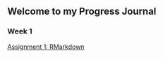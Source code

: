 ## Welcome to my Progress Journal

### Week 1
  [Assignment 1: RMarkdown](Tunahan_Kilic_Rmarkdown_hw.html)
